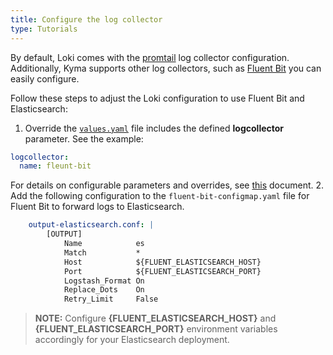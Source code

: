 ```yaml
---
title: Configure the log collector
type: Tutorials
---
```


By default, Loki comes with the [promtail](https://github.com/grafana/loki) log collector configuration. Additionally, Kyma supports other log collectors, such as [Fluent Bit](https://fluentbit.io/) you can easily configure.

Follow these steps to adjust the Loki configuration to use Fluent Bit and Elasticsearch:

1. Override the [`values.yaml`](https://github.com/kyma-project/kyma/blob/master/resources/logging/values.yaml) file includes the defined **logcollector** parameter. See the example: 
```yaml
logcollector:
  name: fleunt-bit
```
For details on configurable parameters and overrides, see [this](/components/logging/#configuration-configuration) document.
2. Add the following configuration to the `fluent-bit-configmap.yaml` file for Fluent Bit to forward logs to Elasticsearch. 

```yaml
    output-elasticsearch.conf: |
        [OUTPUT]
            Name            es
            Match           *
            Host            ${FLUENT_ELASTICSEARCH_HOST}
            Port            ${FLUENT_ELASTICSEARCH_PORT}
            Logstash_Format On
            Replace_Dots    On
            Retry_Limit     False
```

>**NOTE:** Configure **{FLUENT_ELASTICSEARCH_HOST}** and  **{FLUENT_ELASTICSEARCH_PORT}**  environment variables accordingly for your Elasticsearch deployment.
